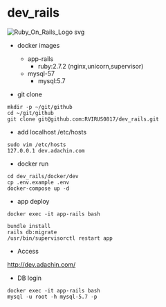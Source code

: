 # dev_rails

![Ruby_On_Rails_Logo svg](https://user-images.githubusercontent.com/5633085/101983216-dfba9f80-3cbc-11eb-9c02-d406eaba9cd3.png)


- docker images
  - app-rails
    - ruby:2.7.2 (nginx,unicorn,supervisor)
  - mysql-57
    - mysql:5.7


- git clone

```
mkdir -p ~/git/github
cd ~/git/github
git clone git@github.com:RVIRUS0817/dev_rails.git
```

- add localhost /etc/hosts

```
sudo vim /etc/hosts
127.0.0.1 dev.adachin.com
```

- docker run

```
cd dev_rails/docker/dev
cp .env.example .env
docker-compose up -d
```

- app deploy

```
docker exec -it app-rails bash

bundle install
rails db:migrate
/usr/bin/supervisorctl restart app
``` 

- Access

http://dev.adachin.com/

- DB login

```
docker exec -it app-rails bash
mysql -u root -h mysql-5.7 -p
```
